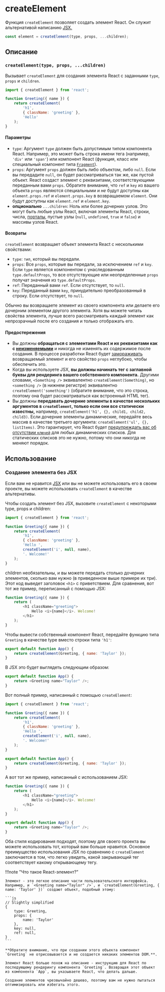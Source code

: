 # createElement

Функция `createElement` позволяет создать элемент React. Он служит альтернативой написанию [JSX.](../learn/writing-markup-with-jsx.md)

```js
const element = createElement(type, props, ...children);
```

## Описание

### `createElement(type, props, ...children)`

Вызывает `createElement` для создания элемента React с заданными `type`, `props` и `children`.

```js
import { createElement } from 'react';

function Greeting({ name }) {
    return createElement(
        'h1',
        { className: 'greeting' },
        'Hello'
    );
}
```

#### Параметры

-   `type`: Аргумент `type` должен быть допустимым типом компонента React. Например, это может быть строка имени тега (например, `'div'` или `'span'`) или компонент React (функция, класс или специальный компонент типа [`Fragment`](Fragment.md)).
-   `props`: Аргумент `props` должен быть либо объектом, либо `null`. Если вы передадите `null`, он будет рассматриваться так же, как пустой объект. React создаст элемент с реквизитами, соответствующими переданным вами `props`. Обратите внимание, что `ref` и `key` из вашего объекта `props` являются специальными и _не_ будут доступны как `element.props.ref` и `element.props.key` в возвращаемом `element`. Они будут доступны как `element.ref` и `element.key`.
-   **опционально** `...children`: Ноль или более дочерних узлов. Это могут быть любые узлы React, включая элементы React, строки, числа, [порталы](createPortal.md), пустые узлы (`null`, `undefined`, `true` и `false`) и массивы узлов React.

#### Возвраты

`createElement` возвращает объект элемента React с несколькими свойствами:

-   `type`: `тип`, который вы передали.
-   `props`: Все `props`, которые вы передали, за исключением `ref` и `key`. Если `type` является компонентом с унаследованным `type.defaultProps`, то все отсутствующие или неопределенные `props` получат значения из `type.defaultProps`.
-   `ref`: Переданный вами `ref`. Если отсутствует, то `null`.
-   `key`: Переданный вами `key`, принудительно преобразованный в строку. Если отсутствует, то `null`.

Обычно вы возвращаете элемент из своего компонента или делаете его дочерним элементом другого элемента. Хотя вы можете читать свойства элемента, лучше всего рассматривать каждый элемент как непрозрачный после его создания и только отображать его.

#### Предостережения

-   Вы должны **обращаться с элементами React и их реквизитами как с [неизменяемыми](https://ru.wikipedia.org/wiki/%D0%9D%D0%B5%D0%B8%D0%B7%D0%BC%D0%B5%D0%BD%D1%8F%D0%B5%D0%BC%D1%8B%D0%B9_%D0%BE%D0%B1%D1%8A%D0%B5%D0%BA%D1%82)** и никогда не изменять их содержимое после создания. В процессе разработки React будет [замораживать](https://developer.mozilla.org/docs/Web/JavaScript/Reference/Global_Objects/Object/freeze) возвращаемый элемент и его свойство `props` неглубоко, чтобы обеспечить это.
-   Когда вы используете JSX, **вы должны начинать тег с заглавной буквы для рендеринга вашего собственного компонента.** Другими словами, `<Something />` эквивалентно `createElement(Something)`, но `<something />` (в нижнем регистре) эквивалентно `createElement('something')` (обратите внимание, что это строка, поэтому она будет рассматриваться как встроенный HTML тег).
-   Вы должны **передавать дочерние элементы в качестве нескольких аргументов в `createElement`, только если они все статически известны,** например, `createElement('h1', {}, child1, child2, child3)`. Если дочерние элементы динамические, передайте весь массив в качестве третьего аргумента: `createElement('ul', {}, listItems)`. Это гарантирует, что React будет [предупреждать вас об отсутствии `ключей`](../learn/rendering-lists.md#keeping-list-items-in-order-with-key) для любых динамических списков. Для статических списков это не нужно, потому что они никогда не меняют порядок.

## Использование

### Создание элемента без JSX

Если вам не нравится [JSX](../learn/writing-markup-with-jsx.md) или вы не можете использовать его в своем проекте, вы можете использовать `createElement` в качестве альтернативы.

Чтобы создать элемент без JSX, вызовите `createElement` с некоторыми type, props и children:

```js [[1, 5, "'h1'"], [2, 6, "{ className: 'greeting' }"], [3, 7, "'Hello ',"], [3, 8, "createElement('i', null, name),"], [3, 9, "'. Welcome!'"]]
import { createElement } from 'react';

function Greeting({ name }) {
    return createElement(
        'h1',
        { className: 'greeting' },
        'Hello ',
        createElement('i', null, name),
        '. Welcome!'
    );
}
```

children необязательны, и вы можете передать столько дочерних элементов, сколько вам нужно (в приведенном выше примере их три). Этот код выведет заголовок `<h1>` с приветствием. Для сравнения, вот тот же пример, переписанный с помощью JSX:

```js
function Greeting({ name }) {
    return (
        <h1 className="greeting">
            Hello <i>{name}</i>. Welcome!
        </h1>
    );
}
```

Чтобы вывести собственный компонент React, передайте функцию типа `Greeting` в качестве type вместо строки типа `'h1'`:

```js
export default function App() {
    return createElement(Greeting, { name: 'Taylor' });
}
```

В JSX это будет выглядеть следующим образом:

```js
export default function App() {
    return <Greeting name="Taylor" />;
}
```

Вот полный пример, написанный с помощью `createElement`:

```js
import { createElement } from 'react';

function Greeting({ name }) {
    return createElement(
        'h1',
        { className: 'greeting' },
        'Hello ',
        createElement('i', null, name),
        '. Welcome!'
    );
}

export default function App() {
    return createElement(Greeting, { name: 'Taylor' });
}
```

А вот тот же пример, написанный с использованием JSX:

```js
function Greeting({ name }) {
    return (
        <h1 className="greeting">
            Hello <i>{name}</i>. Welcome!
        </h1>
    );
}

export default function App() {
    return <Greeting name="Taylor" />;
}
```

Оба стиля кодирования подходят, поэтому для своего проекта вы можете использовать тот, который вам больше нравится. Основное преимущество использования JSX по сравнению с `createElement` заключается в том, что легко увидеть, какой закрывающий тег соответствует какому открывающему тегу.

!!!note "Что такое React-элемент?"

    Элемент - это легкое описание части пользовательского интерфейса. Например, и `<Greeting name="Taylor" />`, и `createElement(Greeting, { name: 'Taylor' })` создают объект, подобный этому:

    ```js
    // Slightly simplified
    {
    	type: Greeting,
    	props: {
    		name: 'Taylor'
    	},
    	key: null,
    	ref: null,
    }
    ```

    **Обратите внимание, что при создании этого объекта компонент `Greeting` не отрисовывается и не создается никаких элементов DOM.**.

    Элемент React больше похож на описание - инструкцию для React по последующему рендерингу компонента `Greeting`. Возвращая этот объект из компонента `App`, вы указываете React, что делать дальше.

    Создание элементов чрезвычайно дешево, поэтому вам не нужно пытаться оптимизировать или избегать этого.
